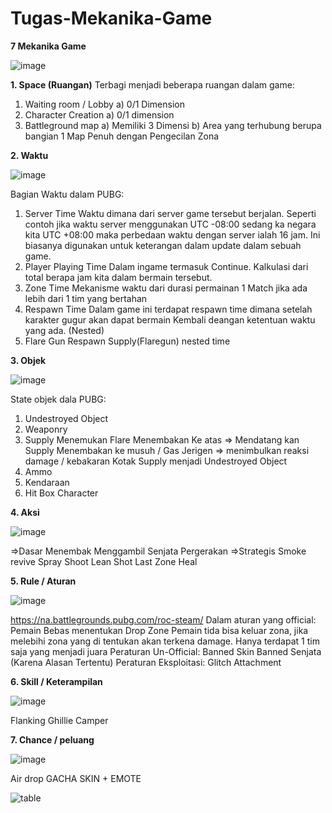 # Tugas-Mekanika-Game
**7 Mekanika Game**

![image](https://user-images.githubusercontent.com/124869689/225519885-42029059-41a1-492b-a82d-8efccdf8ff06.png)

**1.	Space (Ruangan)**
Terbagi menjadi beberapa ruangan dalam game:
1)	Waiting room / Lobby
   a) 0/1 Dimension
2)	Character Creation 
   a) 0/1 dimension
3)	Battleground map
   a) Memiliki 3 Dimensi
   b) Area yang terhubung berupa bangian 1 Map Penuh dengan Pengecilan Zona

**2.	Waktu**

 ![image](https://user-images.githubusercontent.com/124869689/225519951-ead32195-03ea-4609-a7f0-cf2e30c0aa93.png)

Bagian Waktu dalam PUBG:
1)	Server Time
Waktu dimana dari server game tersebut berjalan. Seperti contoh jika waktu server menggunakan UTC -08:00 sedang ka negara kita UTC +08:00 maka perbedaan waktu dengan server ialah 16 jam. Ini biasanya digunakan untuk keterangan dalam update dalam sebuah game.
2)	Player Playing Time
Dalam ingame termasuk Continue. Kalkulasi dari total berapa jam kita dalam bermain tersebut.
3)	Zone Time
Mekanisme waktu dari durasi permainan 1 Match jika ada lebih dari 1 tim yang bertahan
4)	Respawn Time
Dalam game ini terdapat respawn time dimana setelah karakter gugur akan dapat bermain Kembali deangan ketentuan waktu yang ada. (Nested)
5)	Flare Gun Respawn
Supply(Flaregun) nested time

**3.	Objek**

 ![image](https://user-images.githubusercontent.com/124869689/225519991-84378dc3-2cb0-4581-81ed-44c666e45421.png)

State objek dala PUBG:
1)	Undestroyed Object
2)	Weaponry
3)	Supply
   Menemukan Flare 
   Menembakan Ke atas => Mendatang kan Supply 
   Menembakan ke musuh / Gas Jerigen => menimbulkan reaksi damage / kebakaran
   Kotak Supply menjadi Undestroyed Object
4)	Ammo
5)	Kendaraan
6)	Hit Box Character

**4.	Aksi**

![image](https://user-images.githubusercontent.com/124869689/225520111-1769a4c5-544a-48c1-969e-4dfe59ffd60d.png)

=>Dasar
  Menembak
  Menggambil Senjata
  Pergerakan
=>Strategis
  Smoke revive
  Spray Shoot
  Lean Shot
  Last Zone Heal

**5.	Rule /  Aturan**

![image](https://user-images.githubusercontent.com/124869689/225520157-2f7021a0-57bc-4b8d-abec-cbc58ac0b968.png)

https://na.battlegrounds.pubg.com/roc-steam/
Dalam aturan yang official:
  Pemain Bebas menentukan Drop Zone
  Pemain tida bisa keluar zona, jika melebihi zona yang di tentukan akan terkena damage.
  Hanya terdapat 1 tim saja yang menjadi juara
Peraturan Un-Official:
  Banned Skin
  Banned Senjata (Karena Alasan Tertentu)
Peraturan Eksploitasi:
  Glitch Attachment

**6.	Skill / Keterampilan**

 ![image](https://user-images.githubusercontent.com/124869689/225520180-0bcd53f0-19a4-4791-bb4b-4e2b9fbd3453.png)

  Flanking
  Ghillie Camper

**7.	Chance / peluang**

![image](https://user-images.githubusercontent.com/124869689/225520288-84dcc085-2300-49c9-b32e-969d98846777.png)

  Air drop
  GACHA SKIN + EMOTE

![table](https://user-images.githubusercontent.com/124869689/225520464-d1dd469c-4718-4c08-ad3d-f192f96b57f8.PNG)

